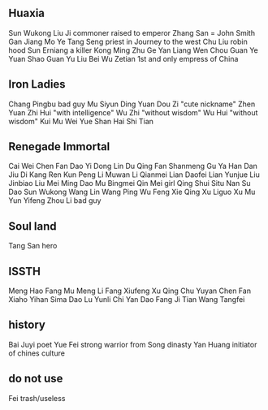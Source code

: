 
## Huaxia
Sun Wukong
Liu Ji commoner raised to emperor
Zhang San = John Smith
Gan Jiang
Mo Ye
Tang Seng priest in Journey to the west
Chu Liu robin hood
Sun Erniang a killer
Kong Ming
Zhu Ge
Yan Liang
Wen Chou
Guan Ye
Yuan Shao
Guan Yu
Liu Bei
Wu Zetian 1st and only empress of China


## Iron Ladies
Chang Pingbu bad guy
Mu Siyun
Ding Yuan
Dou Zi "cute nickname"
Zhen Yuan
Zhi Hui "with intelligence"
Wu Zhi "without wisdom"
Wu Hui "without wisdom"
Kui Mu
Wei Yue
Shan Hai
Shi Tian



## Renegade Immortal
Cai Wei
Chen Fan
Dao Yi
Dong Lin
Du Qing
Fan Shanmeng
Gu Ya
Han Dan
Jiu Di
Kang Ren
Kun Peng
Li Muwan
Li Qianmei
Lian Daofei
Lian Yunjue
Liu Jinbiao
Liu Mei
Ming Dao
Mu Bingmei
Qin Mei girl
Qing Shui
Situ Nan
Su Dao
Sun Wukong
Wang Lin
Wang Ping
Wu Feng
Xie Qing
Xu Liguo
Xu Mu
Yun Yifeng
Zhou Li bad guy



## Soul land
Tang San hero


## ISSTH
Meng Hao
Fang Mu
Meng Li
Fang Xiufeng
Xu Qing
Chu Yuyan
Chen Fan
Xiaho Yihan
Sima Dao
Lu Yunli
Chi Yan
Dao Fang
Ji Tian
Wang Tangfei


## history
Bai Juyi  poet
Yue Fei   strong warrior from Song dinasty
Yan Huang initiator of chines culture


## do not use
Fei trash/useless

